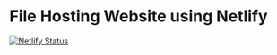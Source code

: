 # File Hosting Website using Netlify
[![Netlify Status](https://api.netlify.com/api/v1/badges/bd080392-54a6-4e7d-bad9-402eea44ec78/deploy-status)](https://app.netlify.com/sites/beautiful-semifreddo-fb1981/deploys)